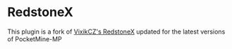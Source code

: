 # RedstoneX
This plugin is a fork of [VixikCZ's RedstoneX](https://github.com/GamakCZ/RedstoneX) updated for the latest versions of PocketMine-MP